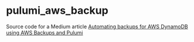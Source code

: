 # pulumi_aws_backup

Source code for a Medium article [Automating backups for AWS DynamoDB using AWS Backups and Pulumi](https://cloudvesna.com/automating-backups-for-aws-dynamodb-using-aws-backup-and-pulumi-37f65e31233b)
